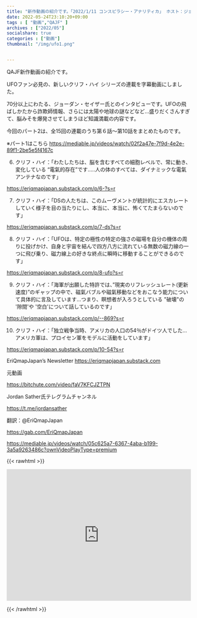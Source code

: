 ```yaml
---
title: "新作動画の紹介です。「2022/1/11 コンスピラシー・アナリティカ」 ホスト：ジョーダン・セイザー、 ゲスト：クリフ・ハイ （パート2）」"
date: 2022-05-24T23:10:20+09:00
tags : [ "動画","QAJF" ]
archives : ["2022/05"]
socialshare: true
categories : ["動画"]
thumbnail: "/img/ufo1.png"


---
```


QAJF新作動画の紹介です。

UFOファン必見の、新しいクリフ・ハイ シリーズの連載を字幕動画にしました。

70分以上にわたる、ジョーダン・セイザー氏とのインタビューです。UFOの飛ばしかたから詐欺師情報、さらには太陽や地球の謎などなど…盛りだくさんすぎて、脳みそを爆発させてしまうほど知識満載の内容です。

今回のパート2は、全15回の連載のうち第６話〜第10話をまとめたものです。

※パート1はこちら
https://mediable.jp/videos/watch/02f2a47e-7f9d-4e2e-89f1-2be5e5f4167c


6. クリフ・ハイ：「わたしたちは、脳を含むすべての細胞レベルで、常に動き、変化している “電氣的存在”です…..人の体のすべては、ダイナミックな電氣アンテナなのです」

https://eriqmapjapan.substack.com/p/6-?s=r

7. クリフ・ハイ：「DSの人たちは、このムーヴメントが統計的にエスカレートしていく様子を目の当たりにし、本当に、本当に、怖くてたまらないのです」

https://eriqmapjapan.substack.com/p/7-ds?s=r

8. クリフ・ハイ：「UFOは、特定の極性の特定の強さの磁場を自分の機体の周りに投げかけ、自身と宇宙を結んで四方八方に流れている無数の磁力線の一つに飛び乗り、磁力線上の好きな終点に瞬時に移動することができるのです」

https://eriqmapjapan.substack.com/p/8-ufo?s=r

9. クリフ・ハイ：「海軍が出願した特許では、”現実のリフレッシュレート(更新速度)”のギャップの中で、磁氣バブルや磁氣移動などをおこなう能力について具体的に言及しています…つまり、瞑想者が入ろうとしている "破壊"の '隙間'や '空白'について話しているのです」

https://eriqmapjapan.substack.com/p/--869?s=r

10. クリフ・ハイ：「独立戦争当時、アメリカの人口の54％がドイツ人でした…アメリカ軍は、プロイセン軍をモデルに活動をしています」

https://eriqmapjapan.substack.com/p/10-54?s=r

EriQmapJapan’s Newsletter
https://eriqmapjapan.substack.com

元動画

https://bitchute.com/video/faV7KFCJZTPN

Jordan Sather氏テレグラムチャンネル

https://t.me/jordansather

翻訳：@EriQmapJapan

https://gab.com/EriQmapJapan


https://mediable.jp/videos/watch/05c625a7-6367-4aba-b199-3a5a9263486c?ownVideoPlayType=premium


{{< rawhtml >}}

<iframe width="100%" height="360" scrolling="no" frameborder="0" style="border: none;" src="https://mediable.jp/videos/watch/05c625a7-6367-4aba-b199-3a5a9263486c?ownVideoPlayType=premium"></iframe>

{{< /rawhtml >}}
